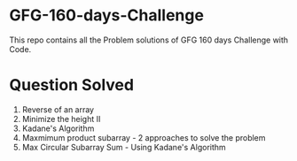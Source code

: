 # GFG-160-days-Challenge
This repo contains all the Problem solutions of GFG 160 days Challenge with Code.

# Question Solved 
1. Reverse of an array
2. Minimize the height II
3. Kadane's Algorithm
4. Maxmimum product subarray - 2 approaches to solve the problem
5. Max Circular Subarray Sum - Using Kadane's Algorithm
